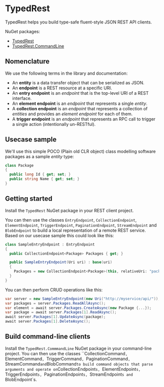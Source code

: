 # TypedRest

TypedRest helps you build type-safe fluent-style JSON REST API clients.

NuGet packages:
* [TypedRest](https://www.nuget.org/packages/TypedRest/)
* [TypedRest.CommandLine](https://www.nuget.org/packages/TypedRest.CommandLine/)


## Nomenclature

We use the following terms in the library and documentation:
* An __entity__ is a data transfer object that can be serialized as JSON.
* An __endpoint__ is a REST resource at a specific URI.
* An __entry endpoint__ is an _endpoint_ that is the top-level URI of a REST interface.
* An __element endpoint__ is an _endpoint_ that represents a single _entity_.
* A __collection endpoint__ is an _endpoint_ that represents a collection of _entities_ and provides an _element endpoint_ for each of them.
* A __trigger endpoint__ is an _endpoint_ that represents an RPC call to trigger a single action (intentionally un-RESTful).


## Usecase sample

We'll use this simple POCO (Plain old CLR object) class modelling software packages as a sample _entity_ type:
```cs
class Package
{
  public long Id { get; set; }
  public string Name { get; set; }
}
```


## Getting started

Install the `TypedRest` NuGet package in your REST client project.

You can then use the classes `EntryEndpoint`, `CollectionEndpoint`, `ElementEndpoint`, `TriggerEndpoint`, `PaginationEndpoint`, `StreamEndpoint` and `BlobEndpoint` to build a local representation of a remote REST service. Based on our usecase sample this could look like this:
```cs
class SampleEntryEndpoint : EntryEndpoint
{
  public CollectionEndpoint<Package> Packages { get; }

  public SampleEntryEndpoint(Uri uri) : base(uri)
  {
    Packages = new CollectionEndpoint<Package>(this, relativeUri: "packages");
  }
}
```

You can then perform CRUD operations like this:
```cs
var server = new SampleEntryEndpoint(new Uri("http://myservice/api/"));
var packages = server.Packages.ReadAllAsync();
var element = await server.Packages.CreateAsync(new Package {...});
var package = await server.Packages[1].ReadAsync();
await server.Packages[1].UpdateAsync(package);
await server.Packages[1].DeleteAsync();
```


## Build command-line clients

Install the `TypedRest.CommmandLine` NuGet package in your command-line project. You can then use the classes ``CollectionCommand`, `ElementCommand`, `TriggerCommand`, `PaginationCommand`, `StreamCommand` and `BlobCommand` to build command objects that parse arguments and operate on `CollectionEndpoint`s, `ElementEndpoint`s, `TriggerEndpoint`s, `PaginationEndpoint`s, `StreamEndpoint`s and `BlobEndpoint`s.
